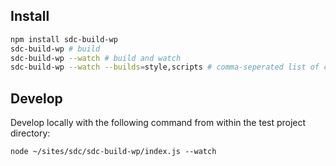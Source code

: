 ## Install

```sh
npm install sdc-build-wp
sdc-build-wp # build
sdc-build-wp --watch # build and watch
sdc-build-wp --watch --builds=style,scripts # comma-seperated list of components to include
```

## Develop

Develop locally with the following command from within the test project directory:

```
node ~/sites/sdc/sdc-build-wp/index.js --watch
```
